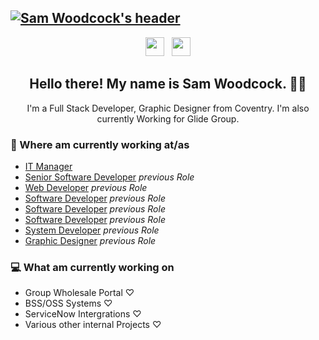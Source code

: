 ## [![Sam Woodcock's header](https://pbs.twimg.com/profile_banners/318003682/1564479778/1500x500)](https://samwoodcock.co.uk)

<p align='center'>
<a href="https://twitter.com/NoCheeseGromit"><img height="30" src="https://github.com/stephenajulu/WaylonWalker/blob/main/icon/twitter.png?raw=true"></a>&nbsp;&nbsp;
<a href="https://www.linkedin.com/in/samueljwoodcock/"><img height="30" src="https://github.com/stephenajulu/WaylonWalker/blob/main/icon/linkedin.png?raw=true"></a>
</p>

<h2 align="center">Hello there! My name is Sam Woodcock. 👋🤓</h2>
<p align="center">I'm a Full Stack Developer, Graphic Designer from Coventry.
I'm also currently Working for Glide Group.
</p>

<p>

</p>

### 💼 Where am currently working at/as
- [IT Manager](https://ctglobal-freightaudit.com/) 
- [Senior Software Developer](https://glidegroup.co.uk) *previous Role*
- [Web Developer](https://www.m69.co.uk) *previous Role*
- [Software Developer](https://intouchcrm.co.uk) *previous Role*
- [Software Developer](https://keynetix.com) *previous Role*
- [Software Developer](https://nfopp.co.uk) *previous Role*
- [System Developer](https://ges.com) *previous Role*
- [Graphic Designer](https://delcam.com) *previous Role*

### 💻 What am currently working on
- Group Wholesale Portal ♡
- BSS/OSS Systems ♡
- ServiceNow Intergrations ♡
- Various other internal Projects ♡ 




